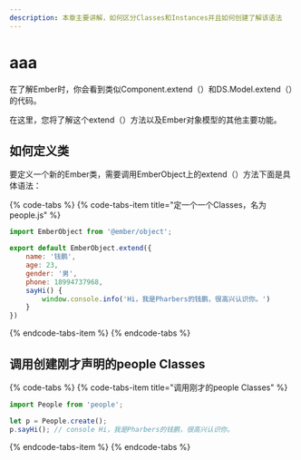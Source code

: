 ```yaml
---
description: 本章主要讲解，如何区分Classes和Instances并且如何创建了解该语法
---
```


# aaa

在了解Ember时，你会看到类似Component.extend（）和DS.Model.extend（）的代码。

在这里，您将了解这个extend（）方法以及Ember对象模型的其他主要功能。

## 如何定义类

要定义一个新的Ember类，需要调用EmberObject上的extend（）方法下面是具体语法：

{% code-tabs %}
{% code-tabs-item title="定一个一个Classes，名为people.js" %}
```javascript
import EmberObject from '@ember/object';

export default EmberObject.extend({
    name: '钱鹏',
    age: 23,
    gender: '男',
    phone: 18994737968,
    sayHi() {
        window.console.info('Hi，我是Pharbers的钱鹏，很高兴认识你。')
    }
})

```
{% endcode-tabs-item %}
{% endcode-tabs %}

## 调用创建刚才声明的people Classes

{% code-tabs %}
{% code-tabs-item title="调用刚才的people Classes" %}
```javascript
import People from 'people';

let p = People.create();
p.sayHi(); // console Hi，我是Pharbers的钱鹏，很高兴认识你。
```
{% endcode-tabs-item %}
{% endcode-tabs %}

  
  


